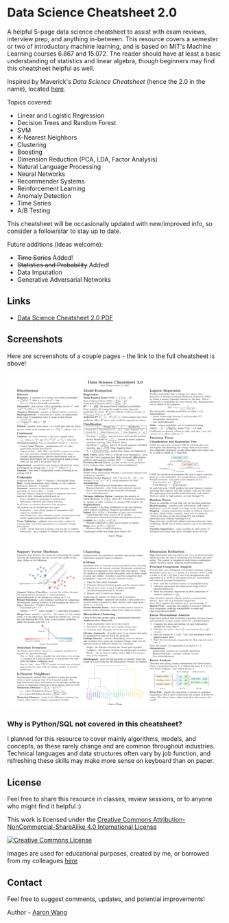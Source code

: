 # Data Science Cheatsheet 2.0

A helpful 5-page data science cheatsheet to assist with exam reviews, interview prep, and anything in-between. This resource covers a semester or two of introductory machine learning, and is based on MIT's Machine Learning courses 6.867 and 15.072. The reader should have at least a basic understanding of statistics and linear algebra, though beginners may find this cheatsheet helpful as well. 

Inspired by Maverick's *Data Science Cheatsheet* (hence the 2.0 in the name), located [here](https://github.com/ml874/Data-Science-Cheatsheet).

Topics covered:
- Linear and Logistic Regression
- Decision Trees and Random Forest
- SVM
- K-Nearest Neighbors
- Clustering
- Boosting
- Dimension Reduction (PCA, LDA, Factor Analysis)
- Natural Language Processing
- Neural Networks
- Recommender Systems
- Reinforcement Learning
- Anomaly Detection
- Time Series
- A/B Testing

This cheatsheet will be occasionally updated with new/improved info, so consider a follow/star to stay up to date.

Future additions (ideas welcome):
- ~~Time Series~~ Added!
- ~~Statistics and Probability~~ Added!
- Data Imputation
- Generative Adversarial Networks

## Links
* [Data Science Cheatsheet 2.0 PDF](https://github.com/aaronwangy/Data-Science-Cheatsheet/blob/main/Data_Science_Cheatsheet.pdf)

## Screenshots

Here are screenshots of a couple pages - the link to the full cheatsheet is above!

![](images/page1-1.png?raw=true) 
![](images/page2-1.png?raw=true)

### Why is Python/SQL not covered in this cheatsheet?
I planned for this resource to cover mainly algorithms, models, and concepts, as these rarely change and are common throughout industries. Technical languages and data structures often vary by job function, and refreshing these skills may make more sense on keyboard than on paper.


## License

Feel free to share this resource in classes, review sessions, or to anyone who might find it helpful :)

This work is licensed under the <a rel="license" href="http://creativecommons.org/licenses/by-nc-sa/4.0/">Creative Commons Attribution-NonCommercial-ShareAlike 4.0 International License</a>

<a rel="license" href="http://creativecommons.org/licenses/by-nc-sa/4.0/"><img alt="Creative Commons License" style="border-width:0" src="https://i.creativecommons.org/l/by-nc-sa/4.0/88x31.png" /></a><br/>

Images are used for educational purposes, created by me, or borrowed from my colleagues [here](https://stanford.edu/~shervine/teaching/cs-229/)

## Contact
Feel free to suggest comments, updates, and potential improvements!

Author - [Aaron Wang](https://www.linkedin.com/in/axw/)
